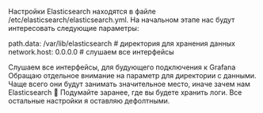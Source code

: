 Настройки Elasticsearch находятся в файле /etc/elasticsearch/elasticsearch.yml. На начальном этапе нас будут интересовать следующие параметры:

path.data: /var/lib/elasticsearch # директория для хранения данных
network.host: 0.0.0.0 # слушаем все интерфейсы

Слушаем все интерфейсы, для будующего подключения к Grafana
Обращаю отдельное внимание на параметр для директории с данными.
Чаще всего они будут занимать значительное место, иначе зачем нам Elasticsearch 🙂 Подумайте заранее, где вы будете хранить логи.
Все остальные настройки я оставляю дефолтными.
